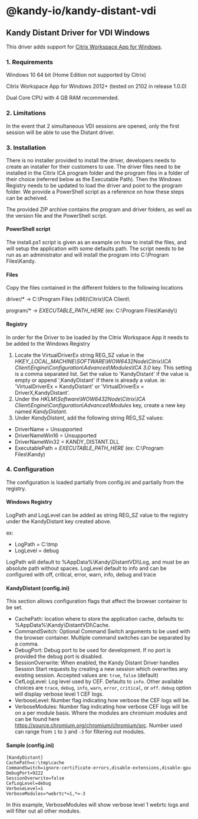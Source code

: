 # @kandy-io/kandy-distant-vdi

## Kandy Distant Driver for VDI Windows

This driver adds support for [Citrix Workspace App for Windows](https://docs.citrix.com/en-us/citrix-workspace-app-for-windows.html).

### 1. Requirements

Windows 10 64 bit (Home Edition not supported by Citrix)

Citrix Workspace App for Windows 2012+ (tested on 2102 in release 1.0.0)

Dual Core CPU with 4 GB RAM recommended.

### 2. Limitations

In the event that 2 simultaneous VDI sessions are opened, only the first session will be able to use the Distant driver.

### 3. Installation

There is no installer provided to install the driver, developers needs to create an installer for their customers to use. The driver files need to be installed in the Citrix ICA program folder and the program files in a folder of their choice (referred below as the Executable Path). Then the Windows Registry needs to be updated to load the driver and point to the program folder. We provide a PowerShell script as a reference on how these steps can be acheived.

The provided ZIP archive contains the program and driver folders, as well as the version file and the PowerShell script.

#### PowerShell script

The install.ps1 script is given as an example on how to install the files, and will setup the application with some defaults path. The script needs to be run as an administrator and will install the program into C:\Program Files\Kandy.

#### Files

Copy the files contained in the different folders to the following locations

driver/* -> C:\Program Files (x86)\Citrix\ICA Client\\

program/* -> *EXECUTABLE_PATH_HERE* (ex: C:\Program Files\Kandy\\)

#### Registry

In order for the Driver to be loaded by the Citrix Workspace App it needs to be added to the Windows Registry
1. Locate the VirtualDriverEx string REG_SZ value in the *HKEY_LOCAL_MACHINE\SOFTWARE\WOW6432Node\Citrix\ICA Client\Engine\Configuration\Advanced\Modules\ICA 3.0* key. This setting is a comma separated list. Set the value to 'KandyDistant' if the value is empty or append ',KandyDistant' if there is already a value. ie: 'VirtualDriverEx = KandyDistant' or 'VirtualDriverEx = DriverX,KandyDistant'.
2. Under the *HKLM\Software\WOW6432Node\Citrix\ICA Client\Engine\Configuration\Advanced\Modules* key, create a new key named *KandyDistant*.
3. Under *KandyDistant*, add the following string REG_SZ values:
 - DriverName = Unsupported
 - DriverNameWin16 = Unsupported
 - DriverNameWin32 = KANDY_DISTANT.DLL
 - ExecutablePath = *EXECUTABLE_PATH_HERE* (ex: C:\Program Files\Kandy)

### 4. Configuration

The configuration is loaded partially from config.ini and partially from the registry.

#### Windows Registry

LogPath and LogLevel can be added as string REG_SZ value to the registry under the KandyDistant key created above.

ex:
- LogPath = C:\tmp
- LogLevel = debug

LogPath will default to %AppData%\Kandy\DistantVDI\Log, and must be an absolute path without spaces.
LogLevel default to info and can be configured with off, critical, error, warn, info, debug and trace

#### KandyDistant (config.ini)

This section allows configuration flags that affect the browser container to be set.

- CachePath: location where to store the application cache, defaults to: %AppData%\Kandy\DistantVDI\Cache.
- CommandSwitch: Optional Command Switch arguments to be used with the browser container. Multiple command switches can be separated by a comma.
- DebugPort: Debug port to be used for development. If no port is provided the debug port is disabled.
- SessionOverwrite: When enabled, the Kandy Distant Driver handles Session Start requests by creating a new session which overwrites any existing session. Accepted values are: `true`, `false` (default)
- CefLogLevel: Log level used by CEF. Defaults to `info`. Other available choices are `trace`, `debug`, `info`, `warn`, `error`, `critical`, or `off`. `debug` option will display verbose level 1 CEF logs.
- VerboseLevel: Number flag indicating how verbose the CEF logs will be.
- VerboseModules: Number flag indicating how verbose CEF logs will be on a per module basis. Where the modules are chromium modules and can be found here https://source.chromium.org/chromium/chromium/src. Number used can range from `1` to `3` and `-3` for filtering out modules.

#### Sample (config.ini)
```
[KandyDistant]
CachePath=c:\tmp\cache
CommandSwitch=ignore-certificate-errors,disable-extensions,disable-gpu
DebugPort=9222
SessionOverwrite=false
CefLogLevel=debug
VerboseLevel=1
VerboseModules=*webrtc*=1,*=-3
```
In this example, VerboseModules will show verbose level 1 webrtc logs and will filter out all other modules.
